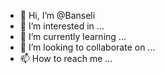 - 👋 Hi, I’m @Banseli
- 👀 I’m interested in ...
- 🌱 I’m currently learning ...
- 💞️ I’m looking to collaborate on ...
- 📫 How to reach me ...

<!---
Banseli/Banseli is a ✨ special ✨ repository because its `README.md` (this file) appears on your GitHub profile.
You can click the Preview link to take a look at your changes.
--->
